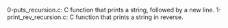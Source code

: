 
0-puts_recursion.c: C function that prints a string, followed by a new line.
1-print_rev_recursion.c: C function that prints a string in reverse.
